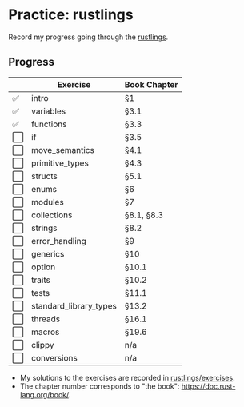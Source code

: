 # Practice: rustlings

Record my progress going through the [rustlings](https://github.com/rust-lang/rustlings).

## Progress

|                      | Exercise               | Book Chapter |
|----------------------|------------------------|--------------|
| :white_check_mark:   | intro                  | §1           |
| :white_check_mark:   | variables              | §3.1         |
| :white_check_mark:   | functions              | §3.3         |
| :white_large_square: | if                     | §3.5         |
| :white_large_square: | move_semantics         | §4.1         |
| :white_large_square: | primitive_types        | §4.3         |
| :white_large_square: | structs                | §5.1         |
| :white_large_square: | enums                  | §6           |
| :white_large_square: | modules                | §7           |
| :white_large_square: | collections            | §8.1, §8.3   |
| :white_large_square: | strings                | §8.2         |
| :white_large_square: | error_handling         | §9           |
| :white_large_square: | generics               | §10          |
| :white_large_square: | option                 | §10.1        |
| :white_large_square: | traits                 | §10.2        |
| :white_large_square: | tests                  | §11.1        |
| :white_large_square: | standard_library_types | §13.2        |
| :white_large_square: | threads                | §16.1        |
| :white_large_square: | macros                 | §19.6        |
| :white_large_square: | clippy                 | n/a          |
| :white_large_square: | conversions            | n/a          |

- My solutions to the exercises are recorded in [rustlings/exercises](https://github.com/qobilidop/rustlings/tree/practice/exercises).
- The chapter number corresponds to "the book": https://doc.rust-lang.org/book/.
